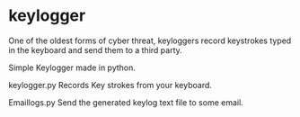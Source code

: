 # keylogger

One of the oldest forms of cyber threat, keyloggers record keystrokes typed in the keyboard
and send them to a third party.

Simple Keylogger made in python.

keylogger.py
Records Key strokes from your keyboard.

Emaillogs.py
Send the generated keylog text file to some email.
